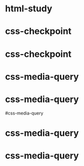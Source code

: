 # html-study
# css-checkpoint
# css-checkpoint
# css-media-query
# css-media-query
#css-media-query
# css-media-query
# css-media-query
